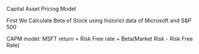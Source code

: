 Capital Asset Pricing Model

First We Calculate Beta of Stock using historicl data of Microsoft and S&P 500

CAPM model:
MSFT return = Risk Free rate + Beta(Market Risk - Risk Free Rate)
